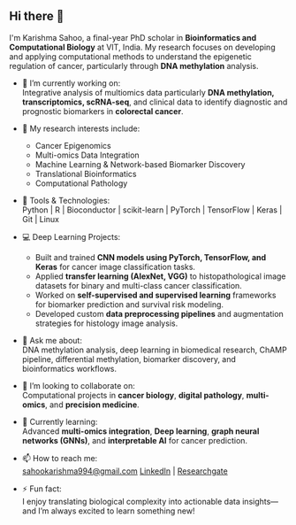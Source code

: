 ## Hi there 👋

I'm Karishma Sahoo, a final-year PhD scholar in **Bioinformatics and Computational Biology** at VIT, India. My research focuses on developing and applying computational methods to understand the epigenetic regulation of cancer, particularly through **DNA methylation** analysis.

- 🔬 I’m currently working on:  
  Integrative analysis of multiomics data particularly **DNA methylation, transcriptomics, scRNA-seq**, and clinical data to identify diagnostic and prognostic biomarkers in **colorectal cancer**.

- 🧠 My research interests include:  
  - Cancer Epigenomics  
  - Multi-omics Data Integration  
  - Machine Learning & Network-based Biomarker Discovery  
  - Translational Bioinformatics  
  - Computational Pathology

- 🧰 Tools & Technologies:  
  Python | R | Bioconductor | scikit-learn | PyTorch | TensorFlow | Keras | Git | Linux

- 💻 Deep Learning Projects:  
  - Built and trained **CNN models using PyTorch, TensorFlow, and Keras** for cancer image classification tasks.  
  - Applied **transfer learning (AlexNet, VGG)** to histopathological image datasets for binary and multi-class cancer classification.  
  - Worked on **self-supervised and supervised learning** frameworks for biomarker prediction and survival risk modeling.  
  - Developed custom **data preprocessing pipelines** and augmentation strategies for histology image analysis.

- 💬 Ask me about:  
  DNA methylation analysis, deep learning in biomedical research, ChAMP pipeline, differential methylation, biomarker discovery, and bioinformatics workflows.

- 👯 I’m looking to collaborate on:  
  Computational projects in **cancer biology**, **digital pathology**, **multi-omics**, and **precision medicine**.

- 🌱 Currently learning:  
  Advanced **multi-omics integration**, **Deep learning**, **graph neural networks (GNNs)**, and **interpretable AI** for cancer prediction.

- 📫 How to reach me:  
  sahookarishma994@gmail.com
  [LinkedIn](https://www.linkedin.com/in/karishma-sahoo-1127a116b/) | [Researchgate](https://www.researchgate.net/profile/Karishma-Sahoo-2)

- ⚡ Fun fact:  
  I enjoy translating biological complexity into actionable data insights—and I’m always excited to learn something new!

<!--
**sahookarishma/sahookarishma** is a ✨ _special_ ✨ repository because its `README.md` (this file) appears on your GitHub profile.
-->
